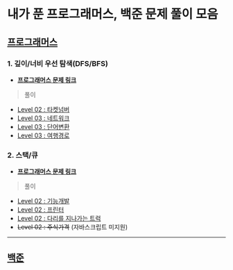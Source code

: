 # 내가 푼 프로그래머스, 백준 문제 풀이 모음

## [프로그래머스](https://programmers.co.kr/learn/challenges)

### 1. 깊이/너비 우선 탐색(DFS/BFS)

- **[프로그래머스 문제 링크](https://programmers.co.kr/learn/courses/30/parts/12421)**

> 풀이

- [Level 02 : 타켓넘버](https://github.com/Seok-CH/coding-test/blob/main/programmers/DFS-BFS/Level02-%ED%83%80%EA%B2%9F%EB%84%98%EB%B2%84.js)
- [Level 03 : 네트워크](https://github.com/Seok-CH/coding-test/blob/main/programmers/DFS-BFS/Level03-%EB%84%A4%ED%8A%B8%EC%9B%8C%ED%81%AC.js)
- [Level 03 : 단어변환](https://github.com/Seok-CH/coding-test/blob/main/programmers/DFS-BFS/Level03-%EB%8B%A8%EC%96%B4%EB%B3%80%ED%99%98.js)
- [Level 03 : 여행경로](https://github.com/Seok-CH/coding-test/blob/main/programmers/DFS-BFS/Level03-%EC%97%AC%ED%96%89%EA%B2%BD%EB%A1%9C.js)

### 2. 스택/큐

- **[프로그래머스 문제 링크](https://programmers.co.kr/learn/courses/30/parts/12081)**

> 풀이

- [Level 02 : 기능개발](https://github.com/Seok-CH/coding-test/blob/main/programmers/DFS-BFS/Level02-%ED%83%80%EA%B2%9F%EB%84%98%EB%B2%84.js)
- [Level 02 : 프린터](https://github.com/Seok-CH/coding-test/blob/main/programmers/DFS-BFS/Level03-%EB%84%A4%ED%8A%B8%EC%9B%8C%ED%81%AC.js)
- [Level 02 : 다리를 지나가는 트럭](https://github.com/Seok-CH/coding-test/blob/main/programmers/DFS-BFS/Level03-%EB%8B%A8%EC%96%B4%EB%B3%80%ED%99%98.js)
- ~~Level 02 : 주식가격~~ (자바스크립트 미지원)

---

## [백준](https://www.acmicpc.net/problemset)
